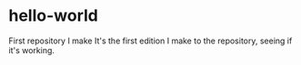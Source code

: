 # hello-world
First repository I make
It's the first edition I make to the repository, seeing if it's working.
